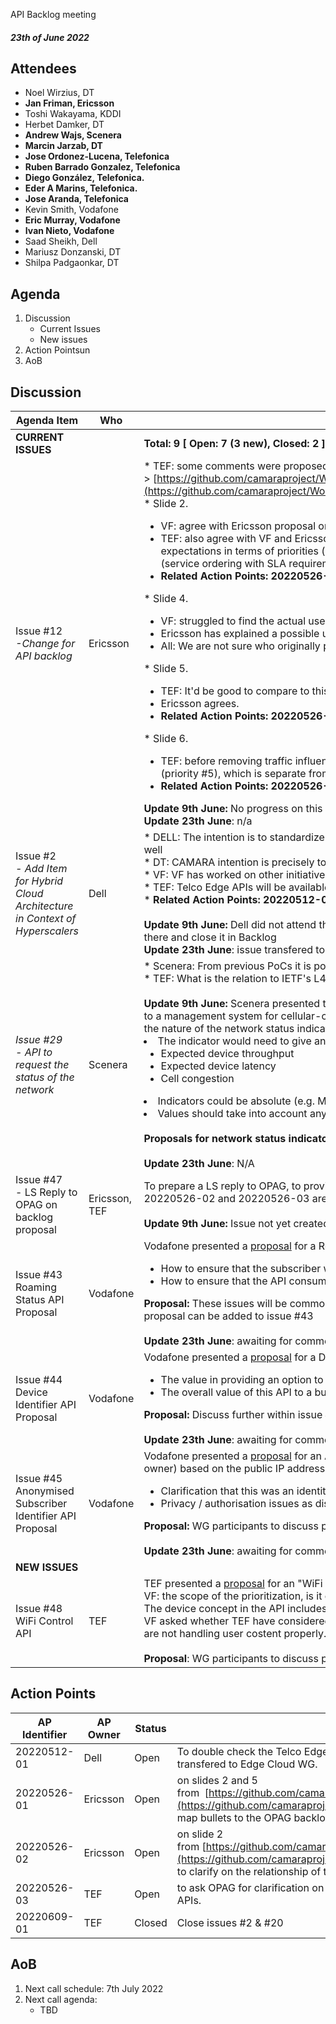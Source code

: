 API Backlog meeting

#### *23th of June 2022*

## Attendees

* Noel Wirzius, DT
* **Jan Friman, Ericsson**
* Toshi Wakayama, KDDI
* Herbet Damker, DT
* **Andrew Wajs, Scenera**
* **Marcin Jarzab, DT**
* **Jose Ordonez-Lucena, Telefonica**
* **Ruben Barrado Gonzalez, Telefonica**
* **Diego González, Telefonica.**
* **Eder A Marins, Telefonica.**
* **Jose Aranda, Telefonica**
* Kevin Smith, Vodafone
* **Eric Murray, Vodafone**
* **Ivan Nieto, Vodafone**
* Saad Sheikh, Dell
* Mariusz Donzanski, DT
* Shilpa Padgaonkar, DT

## Agenda

1. Discussion
    * Current Issues
    * New issues
2. Action Pointsun
3. AoB

## Discussion

| Agenda Item | Who | Description |
| ----------- | --- | ----------- |
| **CURRENT ISSUES** |  | **Total: 9 [ Open: 7 (3 new), Closed: 2 ]** |
| Issue #12<br>*-Change for API backlog* | Ericsson | \* TEF: some comments were proposed in the thread. Request for updates taking into account OPAG's API backlog -> [https://github.com/camaraproject/WorkingGroups/blob/main/APIBacklog/documentation/Contributions/API%20backlog%20proposal%20for%20change.pdf](https://github.com/camaraproject/WorkingGroups/blob/main/APIBacklog/documentation/Contributions/API%20backlog%20proposal%20for%20change.pdf) <br>\* Slide 2.<br><ul><li>VF: agree with Ericsson proposal on the approach, focus more on use case driven capabilities rather than the actual technology solution (network slicing).</li><li>TEF: also agree with VF and Ericsson. TEF suggest the need to map the four bullets to the OPAG defined topics in the backlog, in order to manage expectations in terms of priorities (unrealistic to have them all ready in the same timeline). TEF also asks for clarification on the relationship of the first bullet (service ordering with SLA requirements) with the QoD API already posted in CAMARA.&nbsp;</li><li>**Related Action Points: 20220526-01, 20220526-02**</li></ul>\* Slide 4. <br><ul><li>VF: struggled to find the actual use case behind geofencing.</li><li>Ericsson has explained a possible use case.&nbsp;</li><li>All: We are not sure who originally proposed this API family.</li></ul>\* Slide 5.<br><ul><li>TEF: It'd be good to compare to this API famility to OPAG backlog, and identify matching/mis-matching.</li><li>Ericsson agrees.</li><li>**Related Action Points: 20220526-01**</li></ul>\* Slide 6.<br><ul><li>TEF: before removing traffic influence, it'd be interesting to understand what traffic influence API means for OPAG. In the OPAG backlog, traffic influence (priority #5), which is separate from Application onboarding and instance management (priority #1) and QoS management (priority #3).&nbsp;</li><li>**Related Action Points: 20220526-03**</li></ul>**Update 9th June:** No progress on this issue since meeting on 25th May.<br>**Update 23th June**: n/a |
| Issue #2<br>*\- Add Item for Hybrid Cloud Architecture in Context of Hyperscalers* | Dell | \* DELL: The intention is to standardize API's specifically service API's consumed by Edge App providers and that can be unanimously used by hyperscalers a well<br>\* DT: CAMARA intention is precisely to work on this. <br>\* VF: VF has worked on other initiatives dealing with this problem, with APIs suitable for app developers in telco edge cloud environements. <br>\* TEF: Telco Edge APIs will be available in CAMARA repository by the end of May or first week of June.<br>\* **Related Action Points: 20220512-01**<br><br>**Update 9th June:** Dell did not attend the meeting to give an update on this issue. As the EdgeCloud working group now active, suggestion is to transfer this issue there and close it in Backlog<br>**Update 23th June**: issue transfered to issue #14 in Edge Cloud WG. |
| *Issue #29* <br>*\- API to request the status of the network* | Scenera | \* Scenera: From previous PoCs it is possible for the network to provide an indication of its congestion and performance. <br>\* TEF: What is the relation to IETF's L4S framework?<br><br>**Update 9th June:** Scenera presented the uploaded [proposal](https://github.com/camaraproject/WorkingGroups/blob/main/APIBacklog/documentation/Contributions/API%20Proposals/Network%20Status%20API.md) for a "Network Status API". Use case is clear - providing a indication of network connectivity status to a management system for cellular-connected video cameras to allow video quality optimisation. Devices would be identified by GPSI. Main discussion was on the nature of the network status indicator.<li> The indicator would need to give an indication of : <ul><li> Expected device throughput <li> Expected device latency <li> Cell congestion </ul><li> Indicators could be absolute (e.g. Mb/s, ms) or relative (e.g. good, average, poor) as appropriate <li> Values should take into account any priority that the device would get for its tarrif <br><br> **Proposals for network status indicators should be discussed within the issue itself** <br><br>**Update 23th June**: N/A|
| Issue #47<br>\- LS Reply to OPAG on backlog proposal | Ericsson, TEF | To prepare a LS reply to OPAG, to provide them with feedback on their CAMARA backlog proposal. This LS will be prepared once APs 20220526-01, 20220526-02 and 20220526-03 are closed.<br><br>**Update 9th June:** Issue not yet created. Waiting to close action points |
| Issue #43<br>Roaming Status API Proposal | Vodafone | Vodafone presented a [proposal](https://github.com/camaraproject/WorkingGroups/blob/main/APIBacklog/documentation/Contributions/API%20Proposals/Roaming%20Status.md) for a Roaming Status API. Main discussion was on privacy and authorisation :<br><ul><li>How to ensure that the subscriber whose roaming status is being reported has consented to that?</li><li>How to ensure that the API consumer has the right to access that information?</li></ul>**Proposal:** These issues will be common to many APIs, so should be considered by the Commonalities WG. Other questions and comments on the specific API proposal can be added to issue #43<br><br>**Update 23th June**: awaiting for comments |
| Issue #44<br>Device Identifier API Proposal | Vodafone | Vodafone presented a [proposal](https://github.com/camaraproject/WorkingGroups/blob/main/APIBacklog/documentation/Contributions/API%20Proposals/Device%20Identifier.md) for a Device Identifier API based on the IMEI, which is known to the network. Main discussion was on :<br><ul><li>The value in providing an option to identify the device manufacturer only, rather than IMEI or IMEI TAC</li><li>The overall value of this API to a business case</li></ul>**Proposal:** Discuss further within issue #44<br><br>**Update 23th June**: awaiting for comments |
| Issue #45<br>Anonymised Subscriber Identifier API Proposal | Vodafone | Vodafone presented a [proposal](https://github.com/camaraproject/WorkingGroups/blob/main/APIBacklog/documentation/Contributions/API%20Proposals/Anonymised%20Subscriber%20Identifier.md) for an Anonymised Subcriber Identifier API, which would provide an anonymised identifier for the connectivity subscriber (i.e. SIM owner) based on the public IP address currently alloacted to the UE using that SIM. Main discussion was on :<br><ul><li>Clarification that this was an identity use case and not authentication as the end user may not be the subscriber themselves (e.g. mobile routers)</li><li>Privacy / authorisation issues as discussed above</li></ul>**Proposal:** WG participants to discuss proposal internally and add any comments or question to issue #45.<br><br>**Update 23th June**: awaiting for comments |
| **NEW ISSUES** |  |  |
| Issue #48<br>WiFi Control API | TEF | TEF presented a [proposal](https://github.com/camaraproject/WorkingGroups/blob/main/APIBacklog/documentation/Contributions/API%20Proposals/Device%20Map%20And%20Prioritization%20CAMARA%20API%20Proposal.pptx) for an "WiFi control API", which would allow prioritizing traffics in a device in an home environment.<br>VF: the scope of the prioritization, is it only on Wi-Fi? TEF nods.<br>The device concept in the API includes the end-user device connected to the router.<br>VF asked whether TEF have considered TMF API for this capability. TEF explained that they decided not to go for because they are not user-friendly, and they are not handling user costent properly. <br><br>**Proposal**: WG participants to discuss proposal internally and add any comments or question to issue #48. |

## Action Points

| AP Identifier | AP Owner | Status | Description |
| ------------- | -------- | ------ | ----------- |
| 20220512-01 | Dell | Open | To double check the Telco Edge Cloud APIs when posted in CAMARA, and assess whether they meet the expectations and goals captured in issue #2. Issue transfered to Edge Cloud WG. |
| 20220526-01 | Ericsson | Open | on slides 2 and 5 from  [https://github.com/camaraproject/WorkingGroups/blob/main/APIBacklog/documentation/Contributions/API%20backlog%20proposal%20for%20change.pdf](https://github.com/camaraproject/WorkingGroups/blob/main/APIBacklog/documentation/Contributions/API%20backlog%20proposal%20for%20change.pdf), to map bullets to the OPAG backlog topics, to align CAMARA-OPAG work. |
| 20220526-02 | Ericsson | Open | on slide 2 from [https://github.com/camaraproject/WorkingGroups/blob/main/APIBacklog/documentation/Contributions/API%20backlog%20proposal%20for%20change.pdf](https://github.com/camaraproject/WorkingGroups/blob/main/APIBacklog/documentation/Contributions/API%20backlog%20proposal%20for%20change.pdf) from to clarify on the relationship of the first bullet (service ordering with SLA requirements) with the QoD API already posted in CAMARA. |
| 20220526-03 | TEF | Open | to ask OPAG for clarification on the differences between traffic influence and QoS management, and the relationship between traffic influence and the Telco edge APIs. |
| 20220609-01 | TEF | Closed | Close issues #2 & #20 |

## AoB

1. Next call schedule: 7th July 2022
2. Next call agenda:
    * TBD
